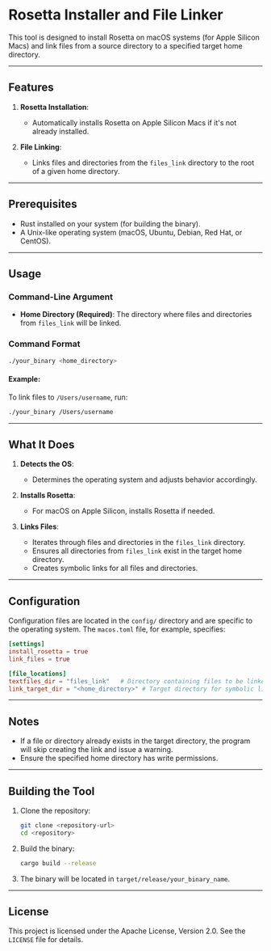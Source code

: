 # Rosetta Installer and File Linker

This tool is designed to install Rosetta on macOS systems (for Apple Silicon Macs) and link files from a source directory to a specified target home directory.

---

## Features

1. **Rosetta Installation**:
   - Automatically installs Rosetta on Apple Silicon Macs if it's not already installed.

2. **File Linking**:
   - Links files and directories from the `files_link` directory to the root of a given home directory.

---

## Prerequisites

- Rust installed on your system (for building the binary).
- A Unix-like operating system (macOS, Ubuntu, Debian, Red Hat, or CentOS).

---

## Usage

### Command-Line Argument

- **Home Directory (Required)**: The directory where files and directories from `files_link` will be linked.

### Command Format

```bash
./your_binary <home_directory>
```

#### Example:

To link files to `/Users/username`, run:

```bash
./your_binary /Users/username
```

---

## What It Does

1. **Detects the OS**:
   - Determines the operating system and adjusts behavior accordingly.

2. **Installs Rosetta**:
   - For macOS on Apple Silicon, installs Rosetta if needed.

3. **Links Files**:
   - Iterates through files and directories in the `files_link` directory.
   - Ensures all directories from `files_link` exist in the target home directory.
   - Creates symbolic links for all files and directories.

---

## Configuration

Configuration files are located in the `config/` directory and are specific to the operating system. The `macos.toml` file, for example, specifies:

```toml
[settings]
install_rosetta = true
link_files = true

[file_locations]
textfiles_dir = "files_link"   # Directory containing files to be linked
link_target_dir = "<home_directory>" # Target directory for symbolic links at the root of the home directory
```

---

## Notes

- If a file or directory already exists in the target directory, the program will skip creating the link and issue a warning.
- Ensure the specified home directory has write permissions.

---

## Building the Tool

1. Clone the repository:

   ```bash
   git clone <repository-url>
   cd <repository>
   ```

2. Build the binary:

   ```bash
   cargo build --release
   ```

3. The binary will be located in `target/release/your_binary_name`.

---

## License

This project is licensed under the Apache License, Version 2.0. See the `LICENSE` file for details.

